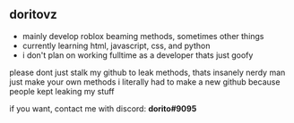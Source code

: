 ## doritovz

* mainly develop roblox beaming methods, sometimes other things
* currently learning html, javascript, css, and python
* i don't plan on working fulltime as a developer thats just goofy

please dont just stalk my github to leak methods, thats insanely nerdy man just make your own methods
i literally had to make a new github because people kept leaking my stuff

if you want, contact me with discord: **dorito#9095**
